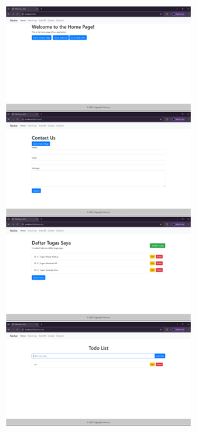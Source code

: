 ![INDEX](screenshot/tugas7/Screenshot%202025-08-15%20164404.png)
![CONTACT](screenshot/tugas7/Screenshot%202025-08-15%20164421.png)
![TODO LIST](screenshot/tugas7/Screenshot%202025-08-15%20164442.png)
![TODO VIEW](screenshot/tugas7/Screenshot%202025-08-15%20164539.png)




